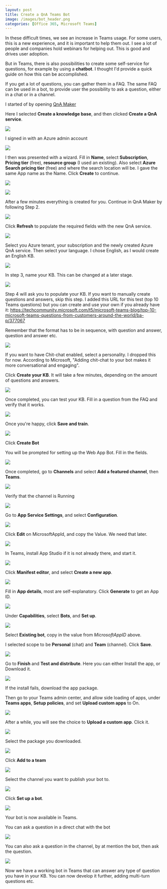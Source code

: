 ```yaml
---
layout: post
title: Create a QnA Teams Bot
image: /images/bot_header.png
categories: [Office 365, Microsoft Teams]
---
```


In these difficult times, we see an increase in Teams usage. For some users, this is a new experience, and it is important to help them out. I see a lot of people and companies hold webinars for helping out. This is good and drives user adoption.

But in Teams, there is also possibilities to create some self-service for questions, for example by using a **chatbot**. I thought I'd provide a quick guide on how this can be accomplished.

If you get a lot of questions, you can gather them in a FAQ. The same FAQ can be used in a bot, to provide user the possibility to ask a question, either in a chat or in a channel.

I started of by opening [QnA Maker](https://qnamaker.ai)

Here I selected **Create a knowledge base**, and then clicked **Create a QnA service**.

![](/images/bot01.png)

I signed in with an Azure admin account

![](/images/bot02.png)

I then was presented with a wizard. Fill in **Name**, select **Subscription**, **Pricing tier** (free), **resource group** (I used an existing). Also select **Azure Search pricing tier** (free) and where the search location will be. I gave the same App name as the Name. Click **Create** to continue.

![](/images/bot03.png)

![](/images/bot04.png)

After a few minutes everything is created for you. Continue in QnA Maker by following Step 2.

![](/images/bot05.png)

Click **Refresh** to populate the required fields with the new QnA service.

![](/images/bot06.png)

Select you Azure tenant, your subscription and the newly created Azure QnA service. Then select your language. I chose English, as I would create an English KB.

![](/images/bot07.png)

In step 3, name your KB. This can be changed at a later stage.

![](/images/bot09.png)

Step 4 will ask you to populate your KB. If you want to manually create questions and answers, skip this step.
I added this URL for this test (top 10 Teams questions) but you can create and use your own if you already have it: 
https://techcommunity.microsoft.com/t5/microsoft-teams-blog/top-10-microsoft-teams-questions-from-customers-around-the-world/ba-p/377067

Remember that the format has to be in sequence, with question and answer, question and answer etc.

![](/images/bot10.png)

If you want to have Chit-chat enabled, select a personality. I dropped this for now. According to Microsoft, "Adding chit-chat to your bot makes it more conversational and engaging".

Click **Create your KB**. It will take a few minutes, depending on the amount of questions and answers.

![](/images/bot08.png)


Once completed, you can test your KB. Fill in a question from the FAQ and verify that it works.

![](/images/bot11.png)

Once you're happy, click **Save and train**.

![](/images/bot13.png)

Click **Create Bot**

You will be prompted for setting up the Web App Bot. Fill in the fields.

![](/images/bot14.png)

Once completed, go to **Channels** and select **Add a featured channel**, then **Teams**.

![](/images/bot15.png)

Verify that the channel is Running

![](/images/bot16.png)

Go to **App Service Settings**, and select **Configuration**.

![](/images/bot17.png)

Click **Edit** on MicrosoftAppId, and copy the Value. We need that later.

![](/images/bot18.png)

In Teams, install App Studio if it is not already there, and start it.

![](/images/bot28.png)

Click **Manifest editor**, and select **Create a new app**.

![](/images/bot29.png)

Fill in **App details**, most are self-explanatory. Click **Generate** to get an App ID.

![](/images/bot182.png)

Under **Capabilities**, select **Bots**, and **Set up**.

![](/images/bot183.png)

Select **Existing bot**, copy in the value from *MicrosoftAppID* above.

I selected scope to be **Personal** (chat) and **Team** (channel). Click **Save**.

![](/images/bot184.png)

Go to **Finish** and **Test and distribute**. Here you can either Install the app, or Download it.

![](/images/bot185.png)

If the install fails, download the app package. 

Then go to your Teams admin center, and allow side loading of apps, under **Teams apps**, **Setup policies**, and set **Upload custom apps** to On.

![](/images/bot19.png)

After a while, you will see the choice to **Upload a custom app**. Click it.

![](/images/bot20.png)

Select the package you downloaded.

![](/images/bot21.png)

Click **Add to a team**

![](/images/bot22.png)

Select the channel you want to publish your bot to.

![](/images/bot23.png)

Click **Set up a bot**.

![](/images/bot24.png)

Your bot is now available in Teams.

You can ask a question in a direct chat with the bot

![](/images/bot26.png)

You can also ask a question in the channel, by at mention the bot, then ask the question.

![](/images/bot31.png)

Now we have a working bot in Teams that can answer any type of question you have in your KB. You can now develop it further, adding multi-turn questions etc.

